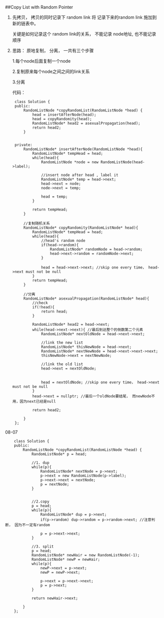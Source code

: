 ##Copy List with Random Pointer    

1. 
	先拷贝， 拷贝的同时记录下 random link
	将 记录下来的random link 施加到新的链表中。

	关键是如何记录这个 random link的关系， 
	不能记录 node地址, 也不能记录顺序


2.
	思路： 原地复制， 分离， 一共有三个步骤

	1.每个node后面复制一个node

	2.复制原来每个node之间之间的link关系

	3.分离



	代码：


		class Solution {
		public:
		    RandomListNode *copyRandomList(RandomListNode *head) {
		        head = insertAfterNode(head);
		        head = copyRandomity(head);
		        RandomListNode* head2 = asexualPropagation(head);
		        return head2;
		    }


		private:
		    RandomListNode* insertAfterNode(RandomListNode *head){
		        RandomListNode* tempHead = head;
		        while(head){
		            RandomListNode *node = new RandomListNode(head->label);
		            
		            //insert node after head , label it 
		            RandomListNode* temp = head->next;
		            head->next = node;
		            node->next = temp;
		            
		            head = temp;
		        }
		        
		        return tempHead;
		    }
		    
		    //复制随机关系
		    RandomListNode* copyRandomity(RandomListNode* head){
		        RandomListNode* tempHead = head;
		        while(head){
		            //head's random node
		            if(head->random){
		                RandomListNode* randomNode = head->random;
		                head->next->random = randomNode->next;
		            }
		            
		            head = head->next->next; //skip one every time， head->next must not be null
		        }
		        return tempHead;
		    }
		    
		    //分离
		    RandomListNode* asexualPropagation(RandomListNode* head){
		        //check
		        if(!head){
		            return head;
		        }
		        
		        RandomListNode* head2 = head->next;    
		        while(head->next->next){ //最后到达整个的倒数第二个元素
		            RandomListNode* nextOldNode = head->next->next;
		            
		            //link the new list 
		            RandomListNode* thisNewNode = head->next;
		            RandomListNode* nextNewNode = head->next->next->next;
		            thisNewNode->next = nextNewNode;
		            
		            //link the old list
		            head->next = nextOldNode;
		            
		            
		            head = nextOldNode; //skip one every time， head->next must not be null
		        }
		        head->next = nullptr; //最后一个oldNode要结尾， 而newNode不用，因为next已经是null
		        
		        return head2;
		        
		    }
		};
	

08-07

		class Solution {
		public:
		    RandomListNode *copyRandomList(RandomListNode *head) {
		        RandomListNode* p = head;
		        
		        //1. dup
		        while(p){
		            RandomListNode* nextNode = p->next;
		            p->next = new RandomListNode(p->label);
		            p->next->next = nextNode;
		            p = nextNode;
		        }
		        
		        
		        //2.copy
		        p = head;
		        while(p){
		            RandomListNode* dup = p->next;
		            if(p->random) dup->random = p->random->next; //注意判断， 因为不一定有random
		            
		            p = p->next->next;
		        }
		        
		        //3. split
		        p = head;
		        RandomListNode* newHair = new RandomListNode(-1);
		        RandomListNode* newP = newHair;
		        while(p){
		            newP->next = p->next;
		            newP = newP->next;
		            
		            p->next = p->next->next;
		            p = p->next;
		        }
		        
		        return newHair->next;
		        
		    }
		};
